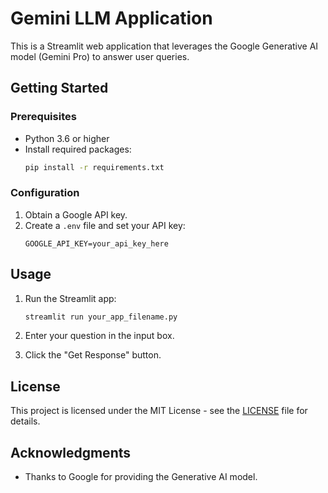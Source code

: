 # Gemini LLM Application

This is a Streamlit web application that leverages the Google Generative AI model (Gemini Pro) to answer user queries.

## Getting Started

### Prerequisites

- Python 3.6 or higher
- Install required packages:
    ```bash
    pip install -r requirements.txt
    ```

### Configuration

1. Obtain a Google API key.
2. Create a `.env` file and set your API key:
    ```plaintext
    GOOGLE_API_KEY=your_api_key_here
    ```

## Usage

1. Run the Streamlit app:
    ```bash
    streamlit run your_app_filename.py
    ```

2. Enter your question in the input box.

3. Click the "Get Response" button.

## License

This project is licensed under the MIT License - see the [LICENSE](LICENSE) file for details.

## Acknowledgments

- Thanks to Google for providing the Generative AI model.
